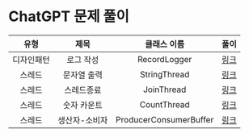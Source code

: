 # ChatGPT 문제 풀이

 |  유형   |   제목    |         클래스 이름         |                 풀이                 |
|:-----:|:-------:|:----------------------:|:----------------------------------:|
| 디자인패턴 |  로그 작성  |      RecordLogger      | [링크](https://areum.tistory.com/36) |
|  스레드  | 문자열 출력  |      StringThread      | [링크](https://areum.tistory.com/37) |
|  스레드  |  스레드종료  |       JoinThread       | [링크](https://areum.tistory.com/39) |
 |  스레드  | 숫자 카운트  |      CountThread       | [링크](https://areum.tistory.com/41) |
|  스레드  | 생산자-소비자 | ProducerConsumerBuffer | [링크](https://areum.tistory.com/42) |